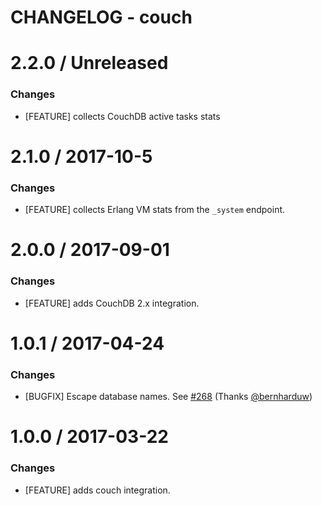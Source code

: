 # CHANGELOG - couch

2.2.0 / Unreleased
==================

### Changes

* [FEATURE] collects CouchDB active tasks stats

2.1.0 / 2017-10-5
=================

### Changes

* [FEATURE] collects Erlang VM stats from the `_system` endpoint.

2.0.0 / 2017-09-01
==================

### Changes

* [FEATURE] adds CouchDB 2.x integration.

1.0.1 / 2017-04-24
==================

### Changes

* [BUGFIX] Escape database names. See [#268][] (Thanks [@bernharduw][])

1.0.0 / 2017-03-22
==================

### Changes

* [FEATURE] adds couch integration.

<!--- The following link definition list is generated by PimpMyChangelog --->
[#268]: https://github.com/DataDog/integrations-core/issues/268
[@bernharduw]: https://github.com/bernharduw
